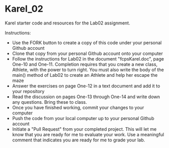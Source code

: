 Karel_02
======

Karel starter code and resources for the Lab02 assignment.

Instructions:
* Use the FORK button to create a copy of this code under your personal Github account
* Clone that copy from your personal Github account onto your computer
* Follow the instructions for Lab02 in the document "fcpsKarel.doc", page One-10 and One-11.  Completion requires that you create a new class, Athlete, with the power to turn right.  You must also write the body of the main() method of Lab02 to create an Athlete and help her escape the maze 
* Answer the exercises on page One-12 in a text document and add it to your repository
* Read the discussion on pages One-13 through One-14 and write down any questions.  Bring these to class.
* Once you have finished working, commit your changes to your computer
* Push the code from your local computer up to your personal Github account
* Initiate a "Pull Request" from your completed project.  This will let me know that you are ready for me to evaluate your work. Use a meaningful comment that indicates you are ready for me to grade your lab.

